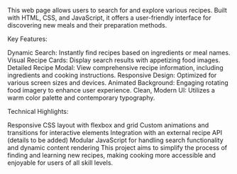 This web page allows users to search for and explore various recipes. Built with HTML, CSS, and JavaScript, it offers a user-friendly interface for discovering new meals and their preparation methods.

Key Features:

Dynamic Search: Instantly find recipes based on ingredients or meal names.
Visual Recipe Cards: Display search results with appetizing food images.
Detailed Recipe Modal: View comprehensive recipe information, including ingredients and cooking instructions.
Responsive Design: Optimized for various screen sizes and devices.
Animated Background: Engaging rotating food imagery to enhance user experience.
Clean, Modern UI: Utilizes a warm color palette and contemporary typography.

Technical Highlights:

Responsive CSS layout with flexbox and grid
Custom animations and transitions for interactive elements
Integration with an external recipe API (details to be added)
Modular JavaScript for handling search functionality and dynamic content rendering
This project aims to simplify the process of finding and learning new recipes, making cooking more accessible and enjoyable for users of all skill levels.